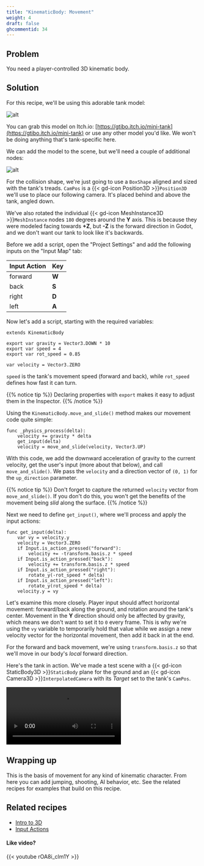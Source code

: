 ```yaml
---
title: "KinematicBody: Movement"
weight: 4
draft: false
ghcommentid: 34
---
```


## Problem

You need a player-controlled 3D kinematic body.

## Solution

For this recipe, we'll be using this adorable tank model:

![alt](/godot_recipes/3.x/img/3d_kinematic_01.png)

You can grab this model on Itch.io: [https://gtibo.itch.io/mini-tank](https://gtibo.itch.io/mini-tank) or use any other model you'd like. We won't be doing anything that's tank-specific here.

We can add the model to the scene, but we'll need a couple of additional nodes:

![alt](/godot_recipes/3.x/img/3d_kinematic_02.png)

For the collision shape, we're just going to use a `BoxShape` aligned and sized with the tank's treads. `CamPos` is a {{< gd-icon Position3D >}}`Position3D` we'll use to place our following camera. It's placed behind and above the tank, angled down.

We've also rotated the individual {{< gd-icon MeshInstance3D >}}`MeshInstance` nodes `180` degrees around the **Y** axis. This is because they were modeled facing towards **+Z**, but **-Z** is the forward direction in Godot, and we don't want our tank to look like it's backwards.

Before we add a script, open the "Project Settings" and add the following inputs
on the "Input Map" tab:

Input Action | Key
:------------|:---
forward | **W**
back | **S**
right | **D**
left | **A**

Now let's add a script, starting with the required variables:

```gdscript
extends KinematicBody

export var gravity = Vector3.DOWN * 10
export var speed = 4
export var rot_speed = 0.85

var velocity = Vector3.ZERO
```

`speed` is the tank's movement speed (forward and back), while `rot_speed` defines how fast it can turn.

{{% notice tip %}}
Declaring properties with `export` makes it easy to adjust them in the Inspector.
{{% /notice %}}

Using the `KinematicBody.move_and_slide()` method makes our movement code quite simple:

```gdscript
func _physics_process(delta):
    velocity += gravity * delta
    get_input(delta)
    velocity = move_and_slide(velocity, Vector3.UP)
```

With this code, we add the downward acceleration of gravity to the current velocity, get the user's input (more about that below), and call `move_and_slide()`. We pass the `velocity` and a direction vector of `(0, 1)` for the `up_direction` parameter.

{{% notice tip %}}
Don't forget to capture the returned `velocity` vector from `move_and_slide()`. If you don't do this, you won't get the benefits of the movement being *slid* along the surface.
{{% /notice %}}

Next we need to define `get_input()`, where we'll process and apply the input actions:

```gdscript
func get_input(delta):
    var vy = velocity.y
    velocity = Vector3.ZERO
    if Input.is_action_pressed("forward"):
        velocity += -transform.basis.z * speed
    if Input.is_action_pressed("back"):
        velocity += transform.basis.z * speed
    if Input.is_action_pressed("right"):
        rotate_y(-rot_speed * delta)
    if Input.is_action_pressed("left"):
        rotate_y(rot_speed * delta)
    velocity.y = vy
```

Let's examine this more closely. Player input should affect horizontal movement: forward/back along the ground, and rotation around the tank's center. Movement in the **Y** direction should only be affected by gravity, which means we don't want to set it to `0` every frame. This is why we're using the `vy` variable to temporarily hold that value while we assign a new velocity vector for the horizontal movement, then add it back in at the end.

For the forward and back movement, we're using `transform.basis.z` so that we'll move in our body's *local* forward direction.

Here's the tank in action. We've made a test scene with a {{< gd-icon StaticBody3D >}}`StaticBody` plane for the ground and an {{< gd-icon Camera3D >}}`InterpolatedCamera` with its *Target* set to the tank's `CamPos`.

<video controls src="/3.x/img/3d_kinematic_03.webm"></video>

## Wrapping up

This is the basis of movement for any kind of kinematic character. From here you can add jumping, shooting, AI behavior, etc. See the related recipes for examples that build on this recipe.

<!-- {{% notice note %}}
Download the project file here: [floating_text.zip](/godot_recipes/3.x/files/floating_text.zip)
{{% /notice %}} -->

## Related recipes

- [Intro to 3D](/godot_recipes/3.x/g101/3d/)
- [Input Actions](/godot_recipes/3.x/input/input_actions/)

#### Like video?

{{< youtube rOA8i_clm1Y >}}
